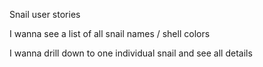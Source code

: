 Snail user stories

I wanna see a list of all snail names / shell colors

I wanna drill down to one individual snail and see all details
